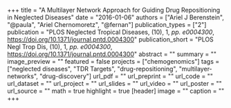 +++
title = "A Multilayer Network Approach for Guiding Drug Repositioning in Neglected Diseases"
date = "2016-01-06"
authors = ["Ariel J Berenstein", "@paula", "Ariel Chernomoretz", "@fernan"]
publication_types = ["2"]
publication = "PLOS Neglected Tropical Diseases, (10), 1, _pp. e0004300_, https://doi.org/10.1371/journal.pntd.0004300"
publication_short = "PLOS Negl Trop Dis, (10), 1, _pp. e0004300_, https://doi.org/10.1371/journal.pntd.0004300"
abstract = ""
summary = ""
image_preview = ""
featured = false
projects = ["chemogenomics"]
tags = ["neglected diseases", "TDR Targets", "drug-repositioning",
"multilayer-networks", "drug-discovery"]
url_pdf = ""
url_preprint = ""
url_code = ""
url_dataset = ""
url_project = ""
url_slides = ""
url_video = ""
url_poster = ""
url_source = ""
math = true
highlight = true
[header]
image = ""
caption = ""
+++
